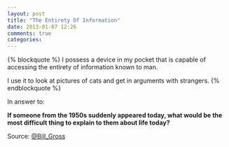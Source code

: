 ```yaml
---
layout: post
title: "The Entirety Of Information"
date: 2013-01-07 12:26
comments: true
categories: 
---
```


{% blockquote %}
I possess a device in my pocket that is capable of accessing the entirety of information known to man.

I use it to look at pictures of cats and get in arguments with strangers.
{% endblockquote %}

In answer to:

**If someone from the 1950s suddenly appeared today, what would be the most difficult thing to explain to them about life today?**

Source: [@Bill_Gross](https://twitter.com/Bill_Gross/status/288115780531412992)
